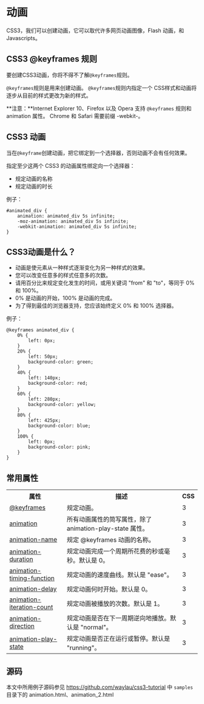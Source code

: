 动画
====

CSS3，我们可以创建动画，它可以取代许多网页动画图像，Flash 动画，和 Javascripts。

## CSS3 @keyframes 规则
要创建CSS3动画，你将不得不了解`@keyframes`规则。

`@keyframes`规则是用来创建动画。 `@keyframes`规则内指定一个 CSS样式和动画将逐步从目前的样式更改为新的样式。

**注意：**Internet Explorer 10、Firefox 以及 Opera 支持 `@keyframes` 规则和 animation 属性。
Chrome 和 Safari 需要前缀 -webkit-。

## CSS3 动画
当在`@keyframe`创建动画，把它绑定到一个选择器，否则动画不会有任何效果。

指定至少这两个 CSS3 的动画属性绑定向一个选择器：

* 规定动画的名称
* 规定动画的时长

例子：

    #animated_div {
        animation: animated_div 5s infinite;
        -moz-animation: animated_div 5s infinite;
        -webkit-animation: animated_div 5s infinite;
    }

## CSS3动画是什么？

* 动画是使元素从一种样式逐渐变化为另一种样式的效果。
* 您可以改变任意多的样式任意多的次数。
* 请用百分比来规定变化发生的时间，或用关键词 "from" 和 "to"，等同于 0% 和 100%。
* 0% 是动画的开始，100% 是动画的完成。
* 为了得到最佳的浏览器支持，您应该始终定义 0% 和 100% 选择器。

例子：

	@keyframes animated_div {
		0% {
		    left: 0px;
		}
		20% {
		    left: 50px;
		    background-color: green;
		}
		40% {
		    left: 140px;
		    background-color: red;
		}
		60% {
		    left: 280px;
		    background-color: yellow;
		}
		80% {
		    left: 425px;
		    background-color: blue;
		}
		100% {
		    left: 0px;
		    background-color: pink;
		}
	}

## 常用属性

<table class="reference"> <tbody><tr> <th style="width:30%;">属性</th> <th>描述</th> <th style="width:5%;">CSS</th> </tr> <tr> <td><a href="#" title="CSS3 @keyframes 规则">@keyframes</a></td> <td>规定动画。</td> <td>3</td> </tr> <tr> <td><a href="#" title="CSS3 animation 属性">animation</a></td> <td>所有动画属性的简写属性，除了 animation-play-state 属性。</td> <td>3</td> </tr> <tr> <td><a href="#" title="CSS3 animation-name 属性">animation-name</a></td> <td>规定 @keyframes 动画的名称。</td> <td>3</td> </tr> <tr> <td><a href="#" title="CSS3 animation-duration 属性">animation-duration</a></td> <td>规定动画完成一个周期所花费的秒或毫秒。默认是 0。</td> <td>3</td> </tr> <tr> <td><a href="#" title="CSS3 animation-timing-function 属性">animation-timing-function</a></td> <td>规定动画的速度曲线。默认是 "ease"。</td> <td>3</td> </tr> <tr> <td><a href="#" title="CSS3 animation-delay 属性">animation-delay</a></td> <td>规定动画何时开始。默认是 0。</td> <td>3</td> </tr> <tr> <td><a href="#" title="CSS3 animation-iteration-count 属性">animation-iteration-count</a></td> <td>规定动画被播放的次数。默认是 1。</td> <td>3</td> </tr> <tr> <td><a href="#" title="CSS3 animation-direction 属性">animation-direction</a></td> <td>规定动画是否在下一周期逆向地播放。默认是 "normal"。</td> <td>3</td> </tr> <tr> <td><a href="#" title="CSS3 animation-play-state 属性">animation-play-state</a></td> <td>规定动画是否正在运行或暂停。默认是 "running"。</td> <td>3</td> </tr> </tbody></table>

## 源码

本文中所用例子源码参见
<https://github.com/waylau/css3-tutorial> 中 `samples` 目录下的 animation.html、animation_2.html